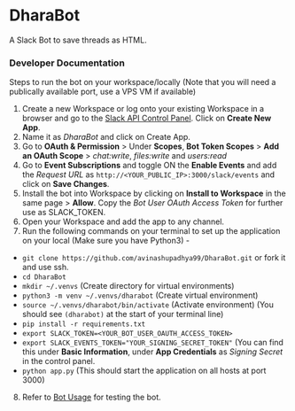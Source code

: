 # DharaBot

A Slack Bot to save threads as HTML.

### Developer Documentation

Steps to run the bot on your workspace/locally (Note that you will need a publically available port, use a VPS VM if available)

1. Create a new Workspace or log onto your existing Workspace in a browser and go to the [Slack API Control Panel](https://api.slack.com/apps). Click on **Create New App**.
2. Name it as *DharaBot* and click on Create App.
3. Go to **OAuth & Permission** > Under **Scopes**, **Bot Token Scopes** > **Add an OAuth Scope** > *chat:write*, *files:write* and *users:read*
4. Go to **Event Subscriptions** and toggle ON the **Enable Events** and add the *Request URL* as `http://<YOUR_PUBLIC_IP>:3000/slack/events` and click on **Save Changes**.
5. Install the bot into Workspace by clicking on **Install to Workspace** in the same page > **Allow**. Copy the *Bot User OAuth Access Token* for further use as SLACK_TOKEN.
6. Open your Workspace and add the app to any channel.
7. Run the following commands on your terminal to set up the application on your local (Make sure you have Python3) - 
- `git clone https://github.com/avinashupadhya99/DharaBot.git` or fork it and use ssh.
- `cd DharaBot`
- `mkdir ~/.venvs` (Create directory for virtual environments)
- `python3 -m venv ~/.venvs/dharabot` (Create virtual environment)
- `source ~/.venvs/dharabot/bin/activate` (Activate environment) (You should see `(dharabot)` at the start of your terminal line)
- `pip install -r requirements.txt`
- `export SLACK_TOKEN=<YOUR_BOT_USER_OAUTH_ACCESS_TOKEN>`
- `export SLACK_EVENTS_TOKEN="YOUR_SIGNING_SECRET_TOKEN"` (You can find this under **Basic Information**, under **App Credentials** as *Signing Secret* in the control panel.
- `python app.py` (This should start the application on all hosts at port 3000)
8. Refer to [Bot Usage]() for testing the bot.
